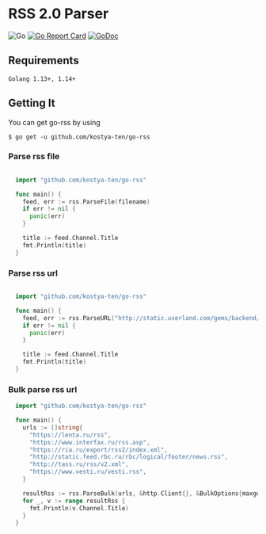RSS 2.0 Parser
==============

![Go](https://github.com/kostya-ten/go-rss/workflows/Go/badge.svg?branch=master)
[![Go Report Card](https://goreportcard.com/badge/github.com/kostya-ten/go-rss)](https://goreportcard.com/report/github.com/kostya-ten/go-rss)
[![GoDoc](https://godoc.org/github.com/kostya-ten/go-rss?status.svg&style=flat)](https://pkg.go.dev/github.com/kostya-ten/go-rss)

## Requirements

    Golang 1.13+, 1.14+

## Getting It

You can get go-rss by using

    $ go get -u github.com/kostya-ten/go-rss


### Parse rss file
```go

  import "github.com/kostya-ten/go-rss"

  func main() {
    feed, err := rss.ParseFile(filename)
    if err != nil {
      panic(err)
    }

    title := feed.Channel.Title
    fmt.Println(title)
  }
```


### Parse rss url 
```go

  import "github.com/kostya-ten/go-rss"

  func main() {
    feed, err := rss.ParseURL("http://static.userland.com/gems/backend/rssTwoExample2.xml", &http.Client{})
    if err != nil {
      panic(err)
    }

    title := feed.Channel.Title
    fmt.Println(title)
  }
```

### Bulk parse rss url
```go
  import "github.com/kostya-ten/go-rss"

  func main() {
    urls := []string{
      "https://lenta.ru/rss",
      "https://www.interfax.ru/rss.asp",
      "https://ria.ru/export/rss2/index.xml",
      "http://static.feed.rbc.ru/rbc/logical/footer/news.rss",
      "http://tass.ru/rss/v2.xml",
      "https://www.vesti.ru/vesti.rss",
    }

    resultRss := rss.ParseBulk(urls, &http.Client{}, &BulkOptions{maxgoroutine: 10, buffer_chan: 10})
    for _, v := range resultRss {
      fmt.Println(v.Channel.Title)
    }
  }
```
